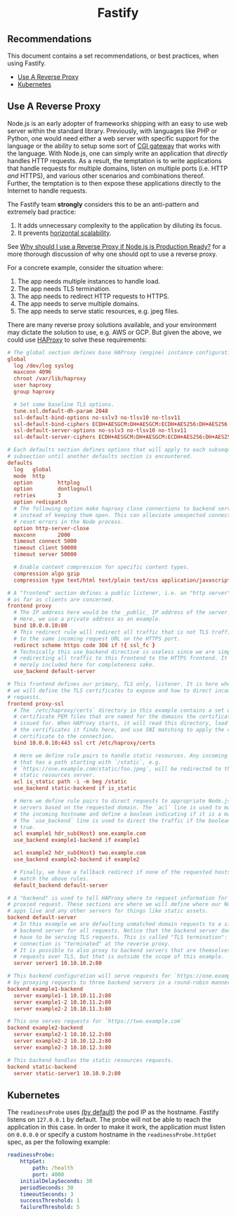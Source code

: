 <h1 align="center">Fastify</h1>

## Recommendations

This document contains a set recommendations, or best practices, when using
Fastify.

* [Use A Reverse Proxy](#reverseproxy)
* [Kubernetes](#kubernetes)

## Use A Reverse Proxy
<a id="reverseproxy"></a>

Node.js is an early adopter of frameworks shipping with an easy to use web
server within the standard library. Previously, with languages like PHP or
Python, one would need either a web server with specific support for the
language or the ability to setup some sort of [CGI gateway][cgi] that works
with the language. With Node.js, one can simply write an application that
_directly_ handles HTTP requests. As a result, the temptation is to write
applications that handle requests for multiple domains, listen on multiple
ports (i.e. HTTP _and_ HTTPS), and various other scenarios and combinations
thereof. Further, the temptation is to then expose these applications directly
to the Internet to handle requests.

The Fastify team **strongly** considers this to be an anti-pattern and extremely
bad practice:

1. It adds unnecessary complexity to the application by diluting its focus.
2. It prevents [horizontal scalability][scale-horiz].

See [Why should I use a Reverse Proxy if Node.js is Production Ready?][why-use]
for a more thorough discussion of why one should opt to use a reverse proxy.

For a concrete example, consider the situation where:

1. The app needs multiple instances to handle load.
1. The app needs TLS termination.
1. The app needs to redirect HTTP requests to HTTPS.
1. The app needs to serve multiple domains.
1. The app needs to serve static resources, e.g. jpeg files.

There are many reverse proxy solutions available, and your environment may
dictate the solution to use, e.g. AWS or GCP. But given the above, we could use
[HAProxy][haproxy] to solve these requirements:

```conf
# The global section defines base HAProxy (engine) instance configuration.
global
  log /dev/log syslog
  maxconn 4096
  chroot /var/lib/haproxy
  user haproxy
  group haproxy

  # Set some baseline TLS options.
  tune.ssl.default-dh-param 2048
  ssl-default-bind-options no-sslv3 no-tlsv10 no-tlsv11
  ssl-default-bind-ciphers ECDH+AESGCM:DH+AESGCM:ECDH+AES256:DH+AES256:ECDH+AES128:DH+AES:RSA+AESGCM:RSA+AES:!aNULL:!MD5:!DSS
  ssl-default-server-options no-sslv3 no-tlsv10 no-tlsv11
  ssl-default-server-ciphers ECDH+AESGCM:DH+AESGCM:ECDH+AES256:DH+AES256:ECDH+AES128:DH+AES:RSA+AESGCM:RSA+AES:!aNULL:!MD5:!DSS

# Each defaults section defines options that will apply to each subsequent
# subsection until another defaults section is encountered.
defaults
  log   global
  mode  http
  option        httplog
  option        dontlognull
  retries       3
  option redispatch
  # The following option make haproxy close connections to backend servers
  # instead of keeping them open. This can alleviate unexpected connection
  # reset errors in the Node process.
  option http-server-close
  maxconn       2000
  timeout connect 5000
  timeout client 50000
  timeout server 50000

  # Enable content compression for specific content types.
  compression algo gzip
  compression type text/html text/plain text/css application/javascript

# A "frontend" section defines a public listener, i.e. an "http server"
# as far as clients are concerned.
frontend proxy
  # The IP address here would be the _public_ IP address of the server.
  # Here, we use a private address as an example.
  bind 10.0.0.10:80
  # This redirect rule will redirect all traffic that is not TLS traffic
  # to the same incoming request URL on the HTTPS port.
  redirect scheme https code 308 if !{ ssl_fc }
  # Technically this use_backend directive is useless since we are simply
  # redirecting all traffic to this frontend to the HTTPS frontend. It is
  # merely included here for completeness sake.
  use_backend default-server

# This frontend defines our primary, TLS only, listener. It is here where
# we will define the TLS certificates to expose and how to direct incoming
# requests.
frontend proxy-ssl
  # The `/etc/haproxy/certs` directory in this example contains a set of
  # certificate PEM files that are named for the domains the certificates are
  # issued for. When HAProxy starts, it will read this directory, load all of
  # the certificates it finds here, and use SNI matching to apply the correct
  # certificate to the connection.
  bind 10.0.0.10:443 ssl crt /etc/haproxy/certs

  # Here we define rule pairs to handle static resources. Any incoming request
  # that has a path starting with `/static`, e.g.
  # `https://one.example.com/static/foo.jpeg`, will be redirected to the
  # static resources server.
  acl is_static path -i -m beg /static
  use_backend static-backend if is_static

  # Here we define rule pairs to direct requests to appropriate Node.js
  # servers based on the requested domain. The `acl` line is used to match
  # the incoming hostname and define a boolean indicating if it is a match.
  # The `use_backend` line is used to direct the traffic if the boolean is
  # true.
  acl example1 hdr_sub(Host) one.example.com
  use_backend example1-backend if example1

  acl example2 hdr_sub(Host) two.example.com
  use_backend example2-backend if example2

  # Finally, we have a fallback redirect if none of the requested hosts
  # match the above rules.
  default_backend default-server

# A "backend" is used to tell HAProxy where to request information for the
# proxied request. These sections are where we will define where our Node.js
# apps live and any other servers for things like static assets.
backend default-server
  # In this example we are defaulting unmatched domain requests to a single
  # backend server for all requests. Notice that the backend server does not
  # have to be serving TLS requests. This is called "TLS termination": the TLS
  # connection is "terminated" at the reverse proxy.
  # It is possible to also proxy to backend servers that are themselves serving
  # requests over TLS, but that is outside the scope of this example.
  server server1 10.10.10.2:80

# This backend configuration will serve requests for `https://one.example.com`
# by proxying requests to three backend servers in a round-robin manner.
backend example1-backend
  server example1-1 10.10.11.2:80
  server example1-2 10.10.11.2:80
  server example2-2 10.10.11.3:80

# This one serves requests for `https://two.example.com`
backend example2-backend
  server example2-1 10.10.12.2:80
  server example2-2 10.10.12.2:80
  server example2-3 10.10.12.3:80

# This backend handles the static resources requests.
backend static-backend
  server static-server1 10.10.9.2:80
```

[cgi]: https://en.wikipedia.org/wiki/Common_Gateway_Interface
[scale-horiz]: https://en.wikipedia.org/wiki/Scalability#Horizontal
[why-use]: https://web.archive.org/web/20190821102906/https://medium.com/intrinsic/why-should-i-use-a-reverse-proxy-if-node-js-is-production-ready-5a079408b2ca
[haproxy]: https://www.haproxy.org/

## Kubernetes

The `readinessProbe` uses [(by default](https://kubernetes.io/docs/tasks/configure-pod-container/configure-liveness-readiness-startup-probes/#configure-probes)) the pod IP as the hostname. Fastify listens on `127.0.0.1` by default. The probe will not be able to reach the application in this case. In order to make it work, the application must listen on `0.0.0.0` or specify a custom hostname in the `readinessProbe.httpGet` spec, as per the following example:

```yaml
readinessProbe:
    httpGet:
        path: /health
        port: 4000
    initialDelaySeconds: 30
    periodSeconds: 30
    timeoutSeconds: 3
    successThreshold: 1
    failureThreshold: 5
